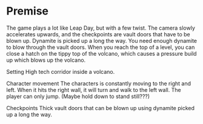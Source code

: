 # Premise
The game plays a lot like Leap Day, but with a few twist. The camera slowly accelerates upwards, and the checkpoints are vault doors that have to be blown up. Dynamite is picked up a long the way. You need enough dynamite to blow through the vault doors. When you reach the top of a level, you can close a hatch on the tippy top of the volcano, which causes a pressure build up which blows up the volcano.

Setting
High tech corridor inside a volcano.

Character movement
The characters is constantly moving to the right and left. When it hits the right wall, it will turn and walk to the left wall. The player can only jump. (Maybe hold down to stand still???)

Checkpoints
Thick vault doors that can be blown up using dynamite picked up a long the way.


